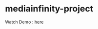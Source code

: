# mediainfinity-project
Watch Demo :
<a href="https://rezwananitu.github.io/mediainfinity-project/" target="_blank">here </a>
